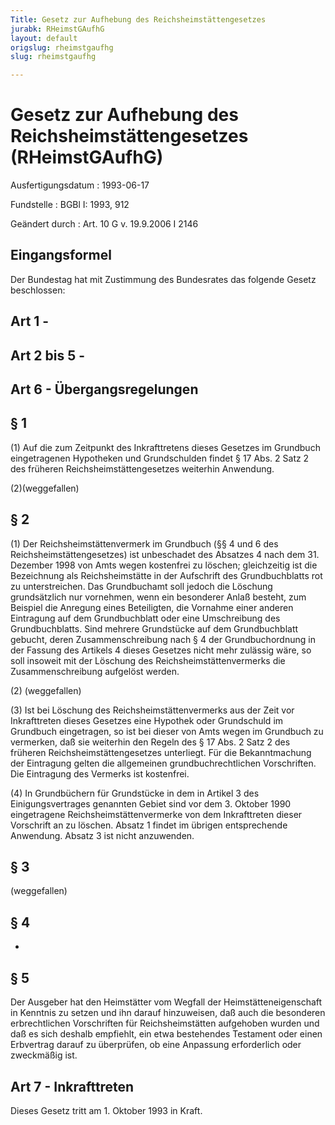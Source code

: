 ```yaml
---
Title: Gesetz zur Aufhebung des Reichsheimstättengesetzes
jurabk: RHeimstGAufhG
layout: default
origslug: rheimstgaufhg
slug: rheimstgaufhg

---
```


# Gesetz zur Aufhebung des Reichsheimstättengesetzes (RHeimstGAufhG)

Ausfertigungsdatum
:   1993-06-17

Fundstelle
:   BGBl I: 1993, 912

Geändert durch
:   Art. 10 G v. 19.9.2006 I 2146


## Eingangsformel

Der Bundestag hat mit Zustimmung des Bundesrates das folgende Gesetz beschlossen:


## Art 1 - 



## Art 2 bis 5 - 



## Art 6 - Übergangsregelungen



## § 1

(1) Auf die zum Zeitpunkt des Inkrafttretens dieses Gesetzes im Grundbuch eingetragenen Hypotheken und Grundschulden findet § 17 Abs. 2 Satz 2 des früheren Reichsheimstättengesetzes weiterhin Anwendung.

(2)(weggefallen)


## § 2

(1) Der Reichsheimstättenvermerk im Grundbuch (§§ 4 und 6 des Reichsheimstättengesetzes) ist unbeschadet des Absatzes 4 nach dem 31. Dezember 1998 von Amts wegen kostenfrei zu löschen; gleichzeitig ist die Bezeichnung als Reichsheimstätte in der Aufschrift des Grundbuchblatts rot zu unterstreichen. Das Grundbuchamt soll jedoch die Löschung grundsätzlich nur vornehmen, wenn ein besonderer Anlaß besteht, zum Beispiel die Anregung eines Beteiligten, die Vornahme einer anderen Eintragung auf dem Grundbuchblatt oder eine Umschreibung des Grundbuchblatts. Sind mehrere Grundstücke auf dem Grundbuchblatt gebucht, deren Zusammenschreibung nach § 4 der Grundbuchordnung in der Fassung des Artikels 4 dieses Gesetzes nicht mehr zulässig wäre, so soll insoweit mit der Löschung des Reichsheimstättenvermerks die Zusammenschreibung aufgelöst werden.

(2) (weggefallen)

(3) Ist bei Löschung des Reichsheimstättenvermerks aus der Zeit vor Inkrafttreten dieses Gesetzes eine Hypothek oder Grundschuld im Grundbuch eingetragen, so ist bei dieser von Amts wegen im Grundbuch zu vermerken, daß sie weiterhin den Regeln des § 17 Abs. 2 Satz 2 des früheren Reichsheimstättengesetzes unterliegt. Für die Bekanntmachung der Eintragung gelten die allgemeinen grundbuchrechtlichen Vorschriften. Die Eintragung des Vermerks ist kostenfrei.

(4) In Grundbüchern für Grundstücke in dem in Artikel 3 des Einigungsvertrages genannten Gebiet sind vor dem 3. Oktober 1990 eingetragene Reichsheimstättenvermerke von dem Inkrafttreten dieser Vorschrift an zu löschen. Absatz 1 findet im übrigen entsprechende Anwendung. Absatz 3 ist nicht anzuwenden.


## § 3

(weggefallen)


## § 4

-


## § 5

Der Ausgeber hat den Heimstätter vom Wegfall der Heimstätteneigenschaft in Kenntnis zu setzen und ihn darauf hinzuweisen, daß auch die besonderen erbrechtlichen Vorschriften für Reichsheimstätten aufgehoben wurden und daß es sich deshalb empfiehlt, ein etwa bestehendes Testament oder einen Erbvertrag darauf zu überprüfen, ob eine Anpassung erforderlich oder zweckmäßig ist.


## Art 7 - Inkrafttreten

Dieses Gesetz tritt am 1. Oktober 1993 in Kraft.

